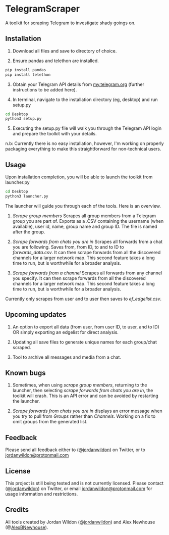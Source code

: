 # TelegramScraper

A toolkit for scraping Telegram to investigate shady goings on.

## Installation

1. Download all files and save to directory of choice.

2. Ensure pandas and telethon are installed.

```bash
pip install pandas
pip install telethon
```

3. Obtain your Telegram API details from [my.telegram.org][1] (further instructions to be added here).

4. In terminal, navigate to the installation directory (eg, desktop) and run setup.py 

```bash
cd Desktop
python3 setup.py
```

5. Executing the setup.py file will walk you through the Telegram API login and prepare the toolkit with your details.

n.b: Currently there is no easy installation, however, I'm working on properly packaging everything to make this straightforward for non-technical users.

## Usage

Upon installation completion, you will be able to launch the toolkit from launcher.py

```bash
cd Desktop
python3 launcher.py
```

The launcher will guide you through each of the tools. Here is an overview.

1. _Scrape group members_
Scrapes all group members from a Telegram group you are part of. Exports as a .CSV containing the username (when available), user id, name, group name and group ID. The file is named after the group.

2. _Scrape forwards from chats you are in_
Scrapes all forwards from a chat you are following. Saves from, from ID, to and to ID to _forwards_data.csv_. It can then scrape forwards from all the discovered channels for a larger network map. This second feature takes a long time to run, but is worthwhile for a broader analysis.

3. _Scrape forwards from a channel_
Scrapes all forwards from any channel you specify. It can then scrape forwards from all the discovered channels for a larger network map. This second feature takes a long time to run, but is worthwhile for a broader analysis.

Currently only scrapes from user and to user then saves to _ef_edgelist.csv_.

## Upcoming updates

1. An option to export all data (from user, from user ID, to user, and to ID) OR simply exporting an edgelist for direct analysis.

2. Updating all save files to generate unique names for each group/chat scraped.

3. Tool to archive all messages and media from a chat.

## Known bugs

1. Sometimes, when using _scrape group members_, returning to the launcher, then selecting _scrape forwards from chats you are in_, the toolkit will crash. This is an API error and can be avoided by restarting the launcher.

2. _Scrape forwards from chats you are in_ displays an error message when you try to pull from _Groups_ rather than _Channels_. Working on a fix to omit groups from the generated list.

## Feedback

Please send all feedback either to (@[jordanwildon][2]) on Twitter, or to jordanwildon@protonmail.com

## License

This project is still being tested and is not currently licensed. Please contact (@[jordanwildon][2]) on Twitter, or email jordanwildon@protonmail.com for usage information and restrictions.

## Credits

All tools created by Jordan Wildon (@[jordanwildon][2]) and Alex Newhouse (@[AlexBNewhouse][3]).

[1]: <https://my.telegram.org/auth?to=apps> "Telegram API"
[2]: <https://www.twitter.com/jordanwildon> "@jordanwildon"
[3]: <https://www.twitter.com/AlexBNewhouse> "@AlexBNewhouse"
